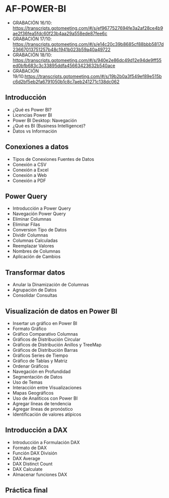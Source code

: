 # AF-POWER-BI

- GRABACIÓN 16/10: https://transcripts.gotomeeting.com/#/s/ef9677527694fe3a2af28ce4b9ae2f36fea5fdc60f23b4aa29a558ede87fee6c
- GRABACIÓN 17/10: https://transcripts.gotomeeting.com/#/s/e14c20c39b8685cf88bbb5817d23667013751257b48c1941b023b59a40a49722
- GRABACIÓN 18/10: https://transcripts.gotomeeting.com/#/s/940e2e86dc49d12e94de9ff55ed0bfb683c3c33895ddfa45663423632b540ace
- GRABACIÓN 19/10:https://transcripts.gotomeeting.com/#/s/19b2b0a3f549ef89e515bc6d2bf5eb2fa6791050b1c8c7aeb241271c138dc062

## Introducción

- ¿Qué es Power BI?
- Licencias Power BI
- Power BI Desktop: Navegación
- ¿Qué es BI (Business Intelligence)?
- Datos vs Información

## Conexiones a datos

- Tipos de Conexiones Fuentes de Datos
- Conexión a CSV
- Conexión a Excel
- Conexión a Web
- Conexión a PDF

## Power Query

- Introducción a Power Query
- Navegación Power Query
- Eliminar Columnas
- Eliminar Filas
- Conversion Tipo de Datos
- Dividir Columnas
- Columnas Calculadas
- Reemplazar Valores
- Nombres de Columnas
- Aplicación de Cambios

## Transformar datos

- Anular la Dinamización de Columnas
- Agrupación de Datos
- Consolidar Consultas 

## Visualización de datos en Power BI

- Insertar un gráfico en Power BI
- Formato Gráfico
- Gráfico Comparativo Columnas
- Gráficos de Distribución Circular
- Gráficos de Distribución Anillos y TreeMap
- Gráficos de Distribución Barras
- Gráficos Series de Tiempo
- Gráfico de Tablas y Matriz
- Ordenar Gráficos
- Navegación en Profundidad
- Segmentación de Datos
- Uso de Temas
- Interacción entre Visualizaciones
- Mapas Geográficos
- Uso de Analíticos con Power BI
- Agregar líneas de tendencia
- Agregar líneas de pronóstico
- Identificación de valores atípicos

## Introducción a DAX

- Introducción a Formulación DAX
- Formato de DAX
- Función DAX División
- DAX Average
- DAX Distinct Count
- DAX Calculate
- Almacenar funciones DAX

## Práctica final
